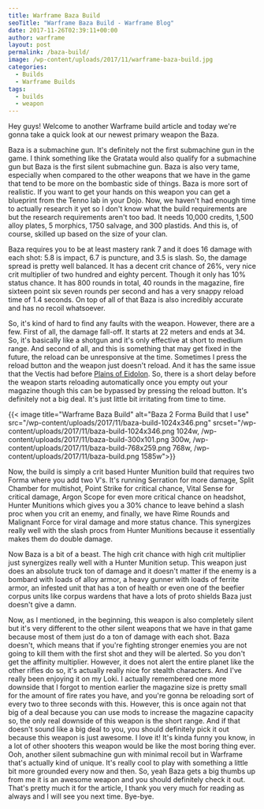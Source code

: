 ```yaml
---
title: Warframe Baza Build
seoTitle: "Warframe Baza Build - Warframe Blog"
date: 2017-11-26T02:39:11+00:00
author: warframe
layout: post
permalink: /baza-build/
image: /wp-content/uploads/2017/11/warframe-baza-build.jpg
categories:
  - Builds
  - Warframe Builds
tags:
  - builds
  - weapon
---
```

Hey guys! Welcome to another Warframe build article and today we're gonna take a quick look at our newest primary weapon the Baza. <!--more-->

Baza is a submachine gun. It's definitely not the first submachine gun in the game. I think something like the Gratata would also qualify for a submachine gun but Baza is the first silent submachine gun. Baza is also very tame, especially when compared to the other weapons that we have in the game that tend to be more on the bombastic side of things. Baza is more sort of realistic. If you want to get your hands on this weapon you can get a blueprint from the Tenno lab in your Dojo. Now, we haven't had enough time to actually research it yet so I don't know what the build requirements are but the research requirements aren't too bad. It needs 10,000 credits, 1,500 alloy plates, 5 morphics, 1750 salvage, and 300 plastids. And this is, of course, skilled up based on the size of your clan.

Baza requires you to be at least mastery rank 7 and it does 16 damage with each shot: 5.8 is impact, 6.7 is puncture, and 3.5 is slash. So, the damage spread is pretty well balanced. It has a decent crit chance of 26%, very nice crit multiplier of two hundred and eighty percent. Though it only has 10% status chance. It has 800 rounds in total, 40 rounds in the magazine, fire sixteen point six seven rounds per second and has a very snappy reload time of 1.4 seconds. On top of all of that Baza is also incredibly accurate and has no recoil whatsoever.

So, it's kind of hard to find any faults with the weapon. However, there are a few. First of all, the damage fall-off. It starts at 22 meters and ends at 34. So, it's basically like a shotgun and it's only effective at short to medium range. And second of all, and this is something that may get fixed in the future, the reload can be unresponsive at the time. Sometimes I press the reload button and the weapon just doesn't reload. And it has the same issue that the Vectis had before [Plains of Eidolon](https://warframeblog.com/get-started-plains-of-eidolon/). So, there is a short delay before the weapon starts reloading automatically once you empty out your magazine though this can be bypassed by pressing the reload button. It's definitely not a big deal. It's just little bit irritating from time to time.

{{< image title="Warframe Baza Build" alt="Baza 2 Forma Build that I use" src="/wp-content/uploads/2017/11/baza-build-1024x346.png" srcset="/wp-content/uploads/2017/11/baza-build-1024x346.png 1024w, /wp-content/uploads/2017/11/baza-build-300x101.png 300w, /wp-content/uploads/2017/11/baza-build-768x259.png 768w, /wp-content/uploads/2017/11/baza-build.png 1585w">}}

Now, the build is simply a crit based Hunter Munition build that requires two Forma where you add two V's. It's running Serration for more damage, Split Chamber for multishot, Point Strike for critical chance, Vital Sense for critical damage, Argon Scope for even more critical chance on headshot, Hunter Munitions which gives you a 30% chance to leave behind a slash proc when you crit an enemy, and finally, we have Rime Rounds and Malignant Force for viral damage and more status chance. This synergizes really well with the slash procs from Hunter Munitions because it essentially makes them do double damage.

Now Baza is a bit of a beast. The high crit chance with high crit multiplier just synergizes really well with a Hunter Munition setup. This weapon just does an absolute truck ton of damage and it doesn't matter if the enemy is a bombard with loads of alloy armor, a heavy gunner with loads of ferrite armor, an infested unit that has a ton of health or even one of the beefier corpus units like corpus wardens that have a lots of proto shields Baza just doesn't give a damn.

Now, as I mentioned, in the beginning, this weapon is also completely silent but it's very different to the other silent weapons that we have in that game because most of them just do a ton of damage with each shot. Baza doesn't, which means that if you're fighting stronger enemies you are not going to kill them with the first shot and they will be alerted. So you don't get the affinity multiplier. However, it does not alert the entire planet like the other rifles do so, it's actually really nice for stealth characters. And I've really been enjoying it on my Loki. I actually remembered one more downside that I forgot to mention earlier the magazine size is pretty small for the amount of fire rates you have, and you're gonna be reloading sort of every two to three seconds with this. However, this is once again not that big of a deal because you can use mods to increase the magazine capacity so, the only real downside of this weapon is the short range. And if that doesn't sound like a big deal to you, you should definitely pick it out because this weapon is just awesome. I love it! It's kinda funny you know, in a lot of other shooters this weapon would be like the most boring thing ever. Ooh, another silent submachine gun with minimal recoil but in Warframe that's actually kind of unique. It's really cool to play with something a little bit more grounded every now and then. So, yeah Baza gets a big thumbs up from me it is an awesome weapon and you should definitely check it out. That's pretty much it for the article, I thank you very much for reading as always and I will see you next time. Bye-bye.